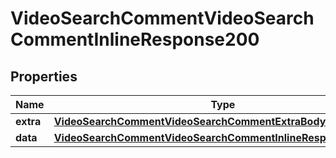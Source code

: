# VideoSearchCommentVideoSearchCommentInlineResponse200

## Properties
Name | Type | Description | Notes
------------ | ------------- | ------------- | -------------
**extra** | [**VideoSearchCommentVideoSearchCommentExtraBody**](VideoSearchCommentVideoSearchCommentExtraBody.md) |  |  [optional]
**data** | [**VideoSearchCommentVideoSearchCommentInlineResponse200Data**](VideoSearchCommentVideoSearchCommentInlineResponse200Data.md) |  | 
